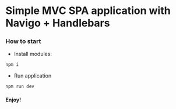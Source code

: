 # Simple MVC SPA application with Navigo + Handlebars

### How to start
- Install modules:
```bash
npm i
```

- Run application
```bash
npm run dev
```

#### Enjoy!